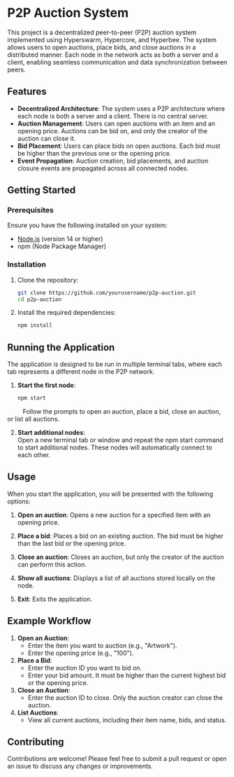# P2P Auction System

This project is a decentralized peer-to-peer (P2P) auction system implemented using Hyperswarm, Hypercore, and Hyperbee. The system allows users to open auctions, place bids, and close auctions in a distributed manner. Each node in the network acts as both a server and a client, enabling seamless communication and data synchronization between peers.

## Features

- **Decentralized Architecture**: The system uses a P2P architecture where each node is both a server and a client. There is no central server.
- **Auction Management**: Users can open auctions with an item and an opening price. Auctions can be bid on, and only the creator of the auction can close it.
- **Bid Placement**: Users can place bids on open auctions. Each bid must be higher than the previous one or the opening price.
- **Event Propagation**: Auction creation, bid placements, and auction closure events are propagated across all connected nodes.

## Getting Started

### Prerequisites

Ensure you have the following installed on your system:

- [Node.js](https://nodejs.org/) (version 14 or higher)
- npm (Node Package Manager)

### Installation

1. Clone the repository:

   ```bash
   git clone https://github.com/yourusername/p2p-auction.git
   cd p2p-auction
2. Install the required dependencies:

   ```bash
   npm install

## Running the Application
The application is designed to be run in multiple terminal tabs, where each tab represents a different node in the P2P network.

1. **Start the first node**:

   ```bash
   npm start

&nbsp;&nbsp;&nbsp;&nbsp;&nbsp;&nbsp;&nbsp;&nbsp;&nbsp;Follow the prompts to open an auction, place a bid, close an auction, or list all auctions.

2. **Start additional nodes**:<br>
Open a new terminal tab or window and repeat the npm start command to start additional nodes. These nodes will automatically connect to each other.

## Usage
When you start the application, you will be presented with the following options:

1. **Open an auction**: Opens a new auction for a specified item with an opening price.

2. **Place a bid**: Places a bid on an existing auction. The bid must be higher than the last bid or the opening price.

3. **Close an auction**: Closes an auction, but only the creator of the auction can perform this action.

4. **Show all auctions**: Displays a list of all auctions stored locally on the node.

5. **Exit**: Exits the application.

## Example Workflow

1. **Open an Auction**:
   * Enter the item you want to auction (e.g., "Artwork").
   * Enter the opening price (e.g., "100").
2. **Place a Bid**:
   * Enter the auction ID you want to bid on.
   * Enter your bid amount. It must be higher than the current highest bid or the opening price.
3. **Close an Auction**:
   * Enter the auction ID to close. Only the auction creator can close the auction.
4. **List Auctions**:
   * View all current auctions, including their item name, bids, and status.

## Contributing
Contributions are welcome! Please feel free to submit a pull request or open an issue to discuss any changes or improvements.

